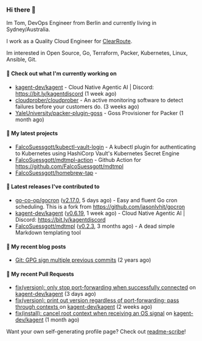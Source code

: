 ### Hi there 👋

Im Tom, DevOps Engineer from Berlin and currently living in Sydney/Australia.

I work as a Quality Cloud Engineer for [ClearRoute](https://clearroute.io).

Im interested in Open Source, Go, Terraform, Packer, Kubernetes, Linux, Ansible, Git.

#### 👷 Check out what I'm currently working on

- [kagent-dev/kagent](https://github.com/kagent-dev/kagent) - Cloud Native Agentic AI | Discord: https://bit.ly/kagentdiscord (1 week ago)
- [cloudprober/cloudprober](https://github.com/cloudprober/cloudprober) - An active monitoring software to detect failures before your customers do. (3 weeks ago)
- [YaleUniversity/packer-plugin-goss](https://github.com/YaleUniversity/packer-plugin-goss) - Goss Provisioner for Packer (1 month ago)

#### 🌱 My latest projects

- [FalcoSuessgott/kubectl-vault-login](https://github.com/FalcoSuessgott/kubectl-vault-login) - A kubectl plugin for authenticating to Kubernetes using HashiCorp Vault&#39;s Kubernetes Secret Engine
- [FalcoSuessgott/mdtmpl-action](https://github.com/FalcoSuessgott/mdtmpl-action) - Github Action for https://github.com/FalcoSuessgott/mdtmpl
- [FalcoSuessgott/homebrew-tap](https://github.com/FalcoSuessgott/homebrew-tap) - 

#### 🔭 Latest releases I've contributed to

- [go-co-op/gocron](https://github.com/go-co-op/gocron) ([v2.17.0](https://github.com/go-co-op/gocron/releases/tag/v2.17.0), 5 days ago) - Easy and fluent Go cron scheduling. This is a fork from https://github.com/jasonlvhit/gocron
- [kagent-dev/kagent](https://github.com/kagent-dev/kagent) ([v0.6.19](https://github.com/kagent-dev/kagent/releases/tag/v0.6.19), 1 week ago) - Cloud Native Agentic AI | Discord: https://bit.ly/kagentdiscord
- [FalcoSuessgott/mdtmpl](https://github.com/FalcoSuessgott/mdtmpl) ([v0.2.3](https://github.com/FalcoSuessgott/mdtmpl/releases/tag/v0.2.3), 3 months ago) - A dead simple Markdown templating tool

#### 📜 My recent blog posts

- [Git: GPG sign multiple previous commits](https://morelly.de/post/20240328_git_gpg_sign_commits/) (2 years ago)

#### 🔨 My recent Pull Requests

- [fix(version): only stop port-forwarding when successfully connected](https://github.com/kagent-dev/kagent/pull/1014) on [kagent-dev/kagent](https://github.com/kagent-dev/kagent) (3 days ago)
- [fix(version): print out version regardless of port-forwarding; pass through contexts ](https://github.com/kagent-dev/kagent/pull/980) on [kagent-dev/kagent](https://github.com/kagent-dev/kagent) (2 weeks ago)
- [fix(install): cancel root context when receiving an OS signal](https://github.com/kagent-dev/kagent/pull/810) on [kagent-dev/kagent](https://github.com/kagent-dev/kagent) (1 month ago)

Want your own self-generating profile page? Check out [readme-scribe](https://github.com/muesli/readme-scribe)!